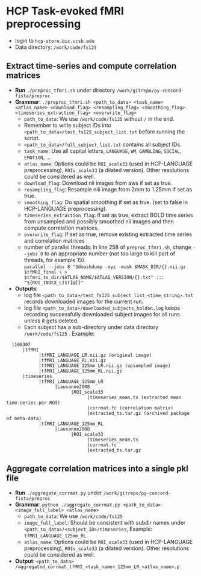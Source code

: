 # HCP Task-evoked fMRI preprocessing
- login to `hcp-store.bic.ucsb.edu`
- Data directory: `/work/code/fs125 `

## Extract time-series and compute correlation matrices
- **Run** `./preproc_tfmri.sh`  under directory `/work/gitrepo/py-concord-fista/preproc`
- **Grammar**: 
``./preproc_tfmri.sh <path_to_data> <task_name> <atlas_name> <download_flag> <resampling_flag> <smoothing_flag> <timeseries_extraction_flag> <overwrite_flag>``
    - `path_to_data`: We use `/work/code/fs125` without `/`  in the end. 
    - Remember to write subject IDs into `<path_to_data>/test_fs125_subject_list.txt` before running the script. 
    - `<path_to_data>/full_subject_list.txt` contains all subject IDs.
    - `task_name`: Use all capital letters, `LANGUAGE`, `WM`, `GAMBLING`, `SOCIAL`, `EMOTION`, ...
    - `atlas_name`: Options could be `ROI_scale33` (used in HCP-LANGUAGE preprocessing), `ROIv_scale33` (a dilated version). Other resolutions could be considered as well.
    - `download_flag`: Download nii images from aws if set as true.
    - `resampling_flag`: Resample niii image from 2mm to 1.25mm if set as true.
    - `smoothing_flag`: Do spatial smoothing if set as true.  (set to false in HCP-LANGUAGE preprocessing).
    - `timeseries_extraction_flag`: If set as true, extract BOLD time series from unsampled and possibly  smoothed nii images and then compute correlation matrices.
    - `overwrite_flag`: If set as true, remove existing extracted time series and correlation matrices
    - number of parallel threads: In line 258 of `preproc_tfmri.sh`, change `--jobs 8` to an appropriate number (not too large to kill part of threads, for example 15).          
``
parallel --jobs 8 "3dmaskdump -xyz -mask $MASK_DIR/{}.nii.gz $tfMRI_final \
             > $tfmri_ts_dir/$ATLAS_NAME/$ATLAS_VERSION/{}.txt" ::: "${ROI_INDEX_LIST[@]}"
``
- **Outputs**: 
    - log file `<path_to_data>/test_fs125_subject_list_<time_string>.txt` records downloaded images for the current run.
    - log file `<path_to_data>/downloaded_subjects_holdon.log` keeps recording successfully downloaded subject images for all runs unless it gets deleted.
    - Each subject has a sub-directory under data directory `/work/code/fs125` . Example:
```
  |100307
      |tfMRI
            |tfMRI_LANGUAGE_LR.nii.gz (original image)
            |tfMRI_LANGUAGE_RL.nii.gz
            |tfMRI_LANGUAGE_125mm_LR.nii.gz (upsampled image)
            |tfMRI_LANGUAGE_125mm_RL.nii.gz
      |timeseries
            |tfMRI_LANGUAGE_125mm_LR
                  |Lausanne2008
                        |ROI_scale33
                              |timeseries_mean.ts (extracted mean time-series per ROI)
                              |corrmat.fc (correlation matrix)
                              |extracted_ts.tar.gz (archived package of meta-data)
            |tfMRI_LANGUAGE_125mm_RL
                  |Lausanne2008
                        |ROI_scale33
                              |timeseries_mean.ts
                              |corrmat.fc
                              |extracted_ts.tar.gz
```


## Aggregate correlation matrices into a single pkl file
* **Run** `./aggregate_corrmat.py`  under `/work/gitrepo/py-concord-fista/preproc`
* **Grammar**: ``python ./aggregate_corrmat.py <path_to_data> <image_full_label> <atlas_name>``
    - `path_to_data`: We use `/work/code/fs125` 
    - `image_full_label`: Should be consistent with subdir names under `<path_to_data>/<subject_ID>/timeseries`, Example: `tfMRI_LANGUAGE_125mm_RL`. 
    - `atlas_name`: Options could be `ROI_scale33` (used in HCP-LANGUAGE preprocessing), `ROIv_scale33` (a dilated version). Other resolutions could be considered as well.
* **Output**:  `<path_to_data> /aggregated_corrmat_tfMRI_<task_name>_125mm_LR_<atlas_name>.p`